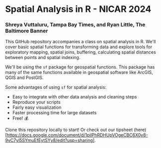 # Spatial Analysis in R - NICAR 2024
### Shreya Vuttaluru, Tampa Bay Times, and Ryan Little, The Baltimore Banner

This GitHub repository accompanies a class on spatial analysis in R. We'll cover basic spatial functions for transforming data and explore tools for exploratory mapping, spatial joins, buffering, calculating spatial distances between points and spatial indexing.

We'll be using the `sf` package for geospatial functions. This package has many of the same functions available in geospatial software like ArcGIS, QGIS and PostGIS. 

Some advantages of using `sf` for spatial analysis: 

* Easy to integrate with other data analysis and cleaning steps 
* Reproduce your scripts
* Fairly easy visualization
* Faster processing time for large datasets
* Free! 💰

Clone this repository locally to start! Or check out our tipsheet (here)[https://docs.google.com/document/d/1pilPhRDHUpVOgeCBC6X0y8-9vC7yl5SYmuEfEytSYy8/edit?usp=sharing].
